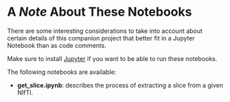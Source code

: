# A _Note_ About These Notebooks

There are some interesting considerations to take into account about certain details of this companion project that better fit in a Jupyter Notebook than as code comments.

Make sure to install [Jupyter][jupyter] if you want to be able to run these notebooks.

The following notebooks are available:

- **get_slice.ipynb**: describes the process of extracting a slice from a given NIfTI.

[jupyter]: https://jupyter.org/ "Free software, open standards, and web services for interactive computing across all programming languages"
